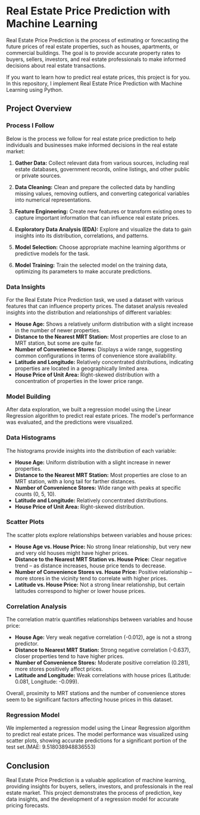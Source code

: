 # Real Estate Price Prediction with Machine Learning

Real Estate Price Prediction is the process of estimating or forecasting the future prices of real estate properties, such as houses, apartments, or commercial buildings. The goal is to provide accurate property rates to buyers, sellers, investors, and real estate professionals to make informed decisions about real estate transactions.

If you want to learn how to predict real estate prices, this project is for you. In this repository, I implement Real Estate Price Prediction with Machine Learning using Python.

## Project Overview

### Process I Follow 

Below is the process we follow for real estate price prediction to help individuals and businesses make informed decisions in the real estate market:

1. **Gather Data:** Collect relevant data from various sources, including real estate databases, government records, online listings, and other public or private sources.

2. **Data Cleaning:** Clean and prepare the collected data by handling missing values, removing outliers, and converting categorical variables into numerical representations.

3. **Feature Engineering:** Create new features or transform existing ones to capture important information that can influence real estate prices.

4. **Exploratory Data Analysis (EDA):** Explore and visualize the data to gain insights into its distribution, correlations, and patterns.

5. **Model Selection:** Choose appropriate machine learning algorithms or predictive models for the task.

6. **Model Training:** Train the selected model on the training data, optimizing its parameters to make accurate predictions.

### Data Insights

For the Real Estate Price Prediction task, we used a dataset with various features that can influence property prices. The dataset analysis revealed insights into the distribution and relationships of different variables:

- **House Age:** Shows a relatively uniform distribution with a slight increase in the number of newer properties.
- **Distance to the Nearest MRT Station:** Most properties are close to an MRT station, but some are quite far.
- **Number of Convenience Stores:** Displays a wide range, suggesting common configurations in terms of convenience store availability.
- **Latitude and Longitude:** Relatively concentrated distributions, indicating properties are located in a geographically limited area.
- **House Price of Unit Area:** Right-skewed distribution with a concentration of properties in the lower price range.

### Model Building

After data exploration, we built a regression model using the Linear Regression algorithm to predict real estate prices. The model's performance was evaluated, and the predictions were visualized.


### Data Histograms

The histograms provide insights into the distribution of each variable:

- **House Age:** Uniform distribution with a slight increase in newer properties.
- **Distance to the Nearest MRT Station:** Most properties are close to an MRT station, with a long tail for farther distances.
- **Number of Convenience Stores:** Wide range with peaks at specific counts (0, 5, 10).
- **Latitude and Longitude:** Relatively concentrated distributions.
- **House Price of Unit Area:** Right-skewed distribution.

### Scatter Plots

The scatter plots explore relationships between variables and house prices:

- **House Age vs. House Price:** No strong linear relationship, but very new and very old houses might have higher prices.
- **Distance to the Nearest MRT Station vs. House Price:** Clear negative trend – as distance increases, house price tends to decrease.
- **Number of Convenience Stores vs. House Price:** Positive relationship – more stores in the vicinity tend to correlate with higher prices.
- **Latitude vs. House Price:** Not a strong linear relationship, but certain latitudes correspond to higher or lower house prices.

### Correlation Analysis

The correlation matrix quantifies relationships between variables and house price:

- **House Age:** Very weak negative correlation (-0.012), age is not a strong predictor.
- **Distance to Nearest MRT Station:** Strong negative correlation (-0.637), closer properties tend to have higher prices.
- **Number of Convenience Stores:** Moderate positive correlation (0.281), more stores positively affect prices.
- **Latitude and Longitude:** Weak correlations with house prices (Latitude: 0.081, Longitude: -0.099).

Overall, proximity to MRT stations and the number of convenience stores seem to be significant factors affecting house prices in this dataset.

### Regression Model

We implemented a regression model using the Linear Regression algorithm to predict real estate prices. The model performance was visualized using scatter plots, showing accurate predictions for a significant portion of the test set.(MAE: 9.518038948836553)


## Conclusion

Real Estate Price Prediction is a valuable application of machine learning, providing insights for buyers, sellers, investors, and professionals in the real estate market. This project demonstrates the process of prediction, key data insights, and the development of a regression model for accurate pricing forecasts.



